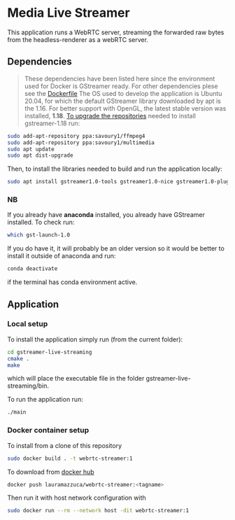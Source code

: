# Media Live Streamer
This application runs a WebRTC server, streaming the forwarded raw bytes from the headless-renderer as a webRTC server.
## Dependencies
> These dependencies have been listed here since the environment used for Docker is GStreamer ready. For other dependencies plese see the [Dockerfile]()
The OS used to develop the application is Ubuntu 20.04, for which the default GStreamer library downloaded by apt is the 1.16. For better support with OpenGL, the latest stable version was installed, **1.18**. [To upgrade the repositories](https://askubuntu.com/questions/1377561/is-it-possible-to-upgrade-gstreamer-and-libx264-on-ubuntu-18-04) needed to install gstreamer-1.18 run:
```bash
sudo add-apt-repository ppa:savoury1/ffmpeg4
sudo add-apt-repository ppa:savoury1/multimedia
sudo apt update
sudo apt dist-upgrade
```
Then, to install the libraries needed to build and run the application locally:
```bash
sudo apt install gstreamer1.0-tools gstreamer1.0-nice gstreamer1.0-plugins-bad gstreamer1.0-plugins-ugly gstreamer1.0-plugins-good libgstreamer1.0-dev libglib2.0-dev libgstreamer-plugins-bad1.0-dev libsoup2.4-dev libjson-glib-dev
```
### NB
If you already have **anaconda** installed, you already have GStreamer installed. To check run:
```bash
which gst-launch-1.0
```
If you do have it, it will probably be an older version so it would be better to install it outside of anaconda and run:
```bash
conda deactivate
```
if the terminal has conda environment active.

## Application
### Local setup
To install the application simply run (from the current folder):
```bash
cd gstreamer-live-streaming
cmake .
make
```
which will place the executable file in the folder gstreamer-live-streaming/bin.

To run the application run:
```bash
./main
```

### Docker container setup
To install from a clone of this repository
```bash
sudo docker build . -t webrtc-streamer:1
```
To download from [docker hub](https://hub.docker.com/repository/docker/lauramazzuca/webrtc-streamer)
```bash
docker push lauramazzuca/webrtc-streamer:<tagname>
```

Then run it with host network configuration with
```bash
sudo docker run --rm --network host -dit webrtc-streamer:1
```